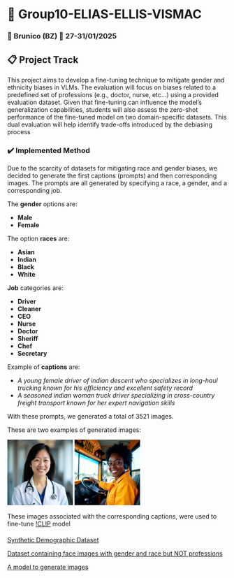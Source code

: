 # 👥 Group10-ELIAS-ELLIS-VISMAC
### 📍 Brunico (BZ) :calendar: 27-31/01/2025

## 📋 Project Track
This project aims to develop a fine-tuning technique to mitigate gender and ethnicity biases in VLMs. The evaluation will focus on biases related to a predefined set of professions (e.g., doctor, nurse, etc…) using a provided evaluation dataset. Given that fine-tuning can influence the model’s generalization capabilities, students will also assess the zero-shot performance of the fine-tuned model on two domain-specific datasets. This dual evaluation will help identify trade-offs introduced by the debiasing process

### ✔️ Implemented Method
Due to the scarcity of datasets for mitigating race and gender biases, we decided to generate the first captions (prompts) and then corresponding images.
The prompts are all generated by specifying a race, a gender, and a corresponding job. 

The **gender** options are:
- **Male**
- **Female**
  
The option **races** are:
- **Asian**
- **Indian**
- **Black**
- **White**
  
**Job** categories are:
- **Driver**
- **Cleaner**
- **CEO**
- **Nurse**
- **Doctor**
- **Sheriff**
- **Chef**
- **Secretary**
  
Example of **captions** are:
- *A young female driver of indian descent who specializes in long-haul trucking known for his efficiency and excellent safety record*
- *A seasoned indian woman truck driver specializing in cross-country freight transport known for her expert navigation skills* 

With these prompts, we generated a total of 3521 images. 

These are two examples of generated images:

<img src="https://github.com/GitCharlie00/Group10-ELIAS-ELLIS-VISMAC/blob/main/imgs/prompt_58_00002_.png" alt="drawing" width="150"/>
<img src="https://github.com/GitCharlie00/Group10-ELIAS-ELLIS-VISMAC/blob/main/imgs/prompt_5_00001_.png" alt="drawing" width="150"/>

These images associated with the corresponding captions, were used to fine-tune [!CLIP](https://github.com/openai/CLIP) model 
#### 



[Synthetic Demographic Dataset](https://www.kaggle.com/datasets/anthonytherrien/synthetic-population-demographics-dataset?resource=download)

[Dataset containing face images with gender and race but NOT professions](https://huggingface.co/datasets/HuggingFaceM4/FairFace)

[A model to generate images](https://huggingface.co/XLabs-AI/flux-RealismLora?)
